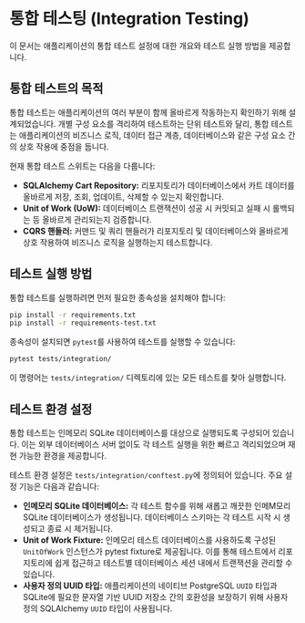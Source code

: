 # 통합 테스팅 (Integration Testing)

이 문서는 애플리케이션의 통합 테스트 설정에 대한 개요와 테스트 실행 방법을 제공합니다.

## 통합 테스트의 목적

통합 테스트는 애플리케이션의 여러 부분이 함께 올바르게 작동하는지 확인하기 위해 설계되었습니다. 개별 구성 요소를 격리하여 테스트하는 단위 테스트와 달리, 통합 테스트는 애플리케이션의 비즈니스 로직, 데이터 접근 계층, 데이터베이스와 같은 구성 요소 간의 상호 작용에 중점을 둡니다.

현재 통합 테스트 스위트는 다음을 다룹니다:

- **SQLAlchemy Cart Repository:** 리포지토리가 데이터베이스에서 카트 데이터를 올바르게 저장, 조회, 업데이트, 삭제할 수 있는지 확인합니다.
- **Unit of Work (UoW):** 데이터베이스 트랜잭션이 성공 시 커밋되고 실패 시 롤백되는 등 올바르게 관리되는지 검증합니다.
- **CQRS 핸들러:** 커맨드 및 쿼리 핸들러가 리포지토리 및 데이터베이스와 올바르게 상호 작용하여 비즈니스 로직을 실행하는지 테스트합니다.

## 테스트 실행 방법

통합 테스트를 실행하려면 먼저 필요한 종속성을 설치해야 합니다:

```bash
pip install -r requirements.txt
pip install -r requirements-test.txt
```

종속성이 설치되면 `pytest`를 사용하여 테스트를 실행할 수 있습니다:

```bash
pytest tests/integration/
```

이 명령어는 `tests/integration/` 디렉토리에 있는 모든 테스트를 찾아 실행합니다.

## 테스트 환경 설정

통합 테스트는 인메모리 SQLite 데이터베이스를 대상으로 실행되도록 구성되어 있습니다. 이는 외부 데이터베이스 서버 없이도 각 테스트 실행을 위한 빠르고 격리되었으며 재현 가능한 환경을 제공합니다.

테스트 환경 설정은 `tests/integration/conftest.py`에 정의되어 있습니다. 주요 설정 기능은 다음과 같습니다:

- **인메모리 SQLite 데이터베이스:** 각 테스트 함수를 위해 새롭고 깨끗한 인메M모리 SQLite 데이터베이스가 생성됩니다. 데이터베이스 스키마는 각 테스트 시작 시 생성되고 종료 시 제거됩니다.
- **Unit of Work Fixture:** 인메모리 테스트 데이터베이스를 사용하도록 구성된 `UnitOfWork` 인스턴스가 pytest fixture로 제공됩니다. 이를 통해 테스트에서 리포지토리에 쉽게 접근하고 테스트별 데이터베이스 세션 내에서 트랜잭션을 관리할 수 있습니다.
- **사용자 정의 UUID 타입:** 애플리케이션의 네이티브 PostgreSQL `UUID` 타입과 SQLite에 필요한 문자열 기반 UUID 저장소 간의 호환성을 보장하기 위해 사용자 정의 SQLAlchemy `UUID` 타입이 사용됩니다.
